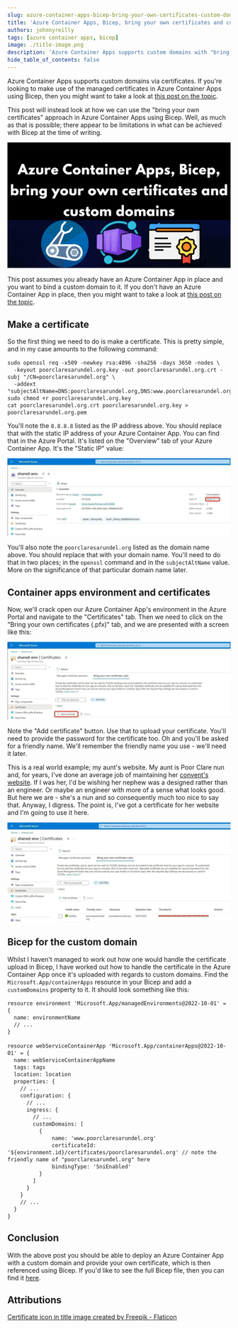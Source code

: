 ```yaml
---
slug: azure-container-apps-bicep-bring-your-own-certificates-custom-domains
title: 'Azure Container Apps, Bicep, bring your own certificates and custom domains'
authors: johnnyreilly
tags: [azure container apps, bicep]
image: ./title-image.png
description: 'Azure Container Apps supports custom domains with "bring your own certificates" and this post demonstrates how to do it with Bicep.'
hide_table_of_contents: false
---
```


Azure Container Apps supports custom domains via certificates. If you're looking to make use of the managed certificates in Azure Container Apps using Bicep, then you might want to take a look at [this post on the topic](../2023-06-18-azure-container-apps-bicep-managed-certificates-custom-domains/index.md).

This post will instead look at how we can use the "bring your own certificates" approach in Azure Container Apps using Bicep. Well, as much as that is possible; there appear to be limitations in what can be achieved with Bicep at the time of writing.

![title image reading "Azure Container Apps, Bicep, bring your own certificates and custom domains" with the Azure Container App logos](title-image.png)

<!--truncate-->

This post assumes you already have an Azure Container App in place and you want to bind a custom domain to it. If you don't have an Azure Container App in place, then you might want to take a look at [this post on the topic](../2021-12-27-azure-container-apps-build-and-deploy-with-bicep-and-github-actions/index.md).

## Make a certificate

So the first thing we need to do is make a certificate. This is pretty simple, and in my case amounts to the following command:

```shell
sudo openssl req -x509 -newkey rsa:4096 -sha256 -days 3650 -nodes \
  -keyout poorclaresarundel.org.key -out poorclaresarundel.org.crt -subj "/CN=poorclaresarundel.org" \
  -addext "subjectAltName=DNS:poorclaresarundel.org,DNS:www.poorclaresarundel.org,IP:8.8.8.8"
sudo chmod +r poorclaresarundel.org.key
cat poorclaresarundel.org.crt poorclaresarundel.org.key > poorclaresarundel.org.pem
```

You'll note the `8.8.8.8` listed as the IP address above. You should replace that with the static IP address of your Azure Container App. You can find that in the Azure Portal. It's listed on the "Overview" tab of your Azure Container App. It's the "Static IP" value:

![screenshot of the Azure Portal with the static IP address highlighted](screenshot-azure-portal-static-ip-address.webp)

You'll also note the `poorclaresarundel.org` listed as the domain name above. You should replace that with your domain name. You'll need to do that in two places; in the `openssl` command and in the `subjectAltName` value. More on the significance of that particular domain name later.

## Container apps environment and certificates

Now, we'll crack open our Azure Container App's environment in the Azure Portal and navigate to the "Certificates" tab. Then we need to click on the "Bring your own certificates (.pfx)" tab, and we are presented with a screen like this:

![Screenshot of Azure Portal on the certificates screen](screenshot-azure-portal-bring-your-own-certificates.webp)

Note the "Add certificate" button. Use that to upload your certificate. You'll need to provide the password for the certificate too. Oh and you'll be asked for a friendly name. We'll remember the friendly name you use - we'll need it later.

This is a real world example; my aunt's website. My aunt is Poor Clare nun and, for years, I've done an average job of maintaining her [convent's website](https://www.poorclaresarundel.org/). If I was her, I'd be wishing her nephew was a designed rather than an engineer. Or maybe an engineer with more of a sense what looks good. But here we are - she's a nun and so consequently much too nice to say that. Anyway, I digress. The point is, I've got a certificate for her website and I'm going to use it here.

![screenshot of uploaded certificate in the Azure Portal](screenshot-azure-portal-bring-your-own-certificates-uploaded.webp)

## Bicep for the custom domain

Whilst I haven't managed to work out how one would handle the certificate upload in Bicep, I have worked out how to handle the certificate in the Azure Container App once it's uploaded with regards to custom domains. Find the `Microsoft.App/containerApps` resource in your Bicep and add a `customDomains` property to it. It should look something like this:

```bicep
resource environment 'Microsoft.App/managedEnvironments@2022-10-01' = {
  name: environmentName
  // ...
}

resource webServiceContainerApp 'Microsoft.App/containerApps@2022-10-01' = {
  name: webServiceContainerAppName
  tags: tags
  location: location
  properties: {
    // ...
    configuration: {
      // ...
      ingress: {
        // ...
        customDomains: [
          {
              name: 'www.poorclaresarundel.org'
              certificateId: '${environment.id}/certificates/poorclaresarundel.org' // note the friendly name of "poorclaresarundel.org" here
              bindingType: 'SniEnabled'
          }
        ]
      }
    }
    // ...
  }
}
```

## Conclusion

With the above post you should be able to deploy an Azure Container App with a custom domain and provide your own certificate, which is then referenced using Bicep. If you'd like to see the full Bicep file, then you can find it [here](https://github.com/johnnyreilly/poorclaresarundel-aca/blob/main/infra/main.bicep).

## Attributions

<a href="https://www.flaticon.com/free-icons/certificate" title="certificate icons">Certificate icon in title image created by Freepik - Flaticon</a>
